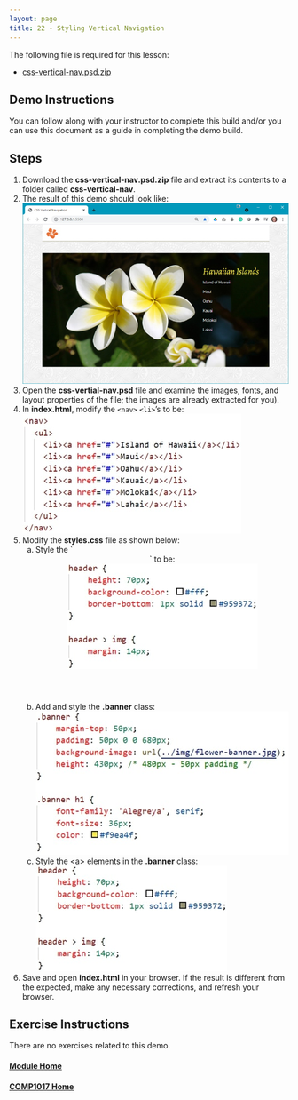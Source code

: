 ```yaml
---
layout: page
title: 22 - Styling Vertical Navigation
---
```

The following file is required for this lesson:
* [css-vertical-nav.psd.zip](files/css-vertical-nav.psd.zip)

## Demo Instructions
You can follow along with your instructor to complete this build and/or you can use this document as a guide in completing the demo build.

## Steps
1.	Download the **css-vertical-nav.psd.zip** file and extract its contents to a folder called **css-vertical-nav**.
2.	The result of this demo should look like:<br>
![vert-nav-final.jpg](files/vert-nav-final.jpg)
3.	Open the **css-vertial-nav.psd** file and examine the images, fonts, and layout properties of the file; the images are already extracted for you).
4.	In **index.html**, modify the `<nav>` `<li>`’s to be:<br>
![index-nav.jpg](files/index-nav.jpg)
5.	Modify the **styles.css** file as shown below:<br>
    <ol type="a">
        <li>Style the `<header>` to be:<br>
        <img src="files/css-styles-a.jpg" alt="header">
        </li>
        <li>Add and style the <b>.banner</b> class:<br>
        <img src="files/css-styles-b.jpg" alt=".banner">
        </li>
        <li>Style the &lt;a&gt; elements in the <b>.banner</b> class:<br>
        <img src="files/css-styles-a.jpg" alt=".banner a">
        </li>
    </ol>
6.	Save and open **index.html** in your browser. If the result is different from the expected, make any necessary corrections, and refresh your browser.

## Exercise Instructions
There are no exercises related to this demo.

#### [Module Home](../)
#### [COMP1017 Home](../../)